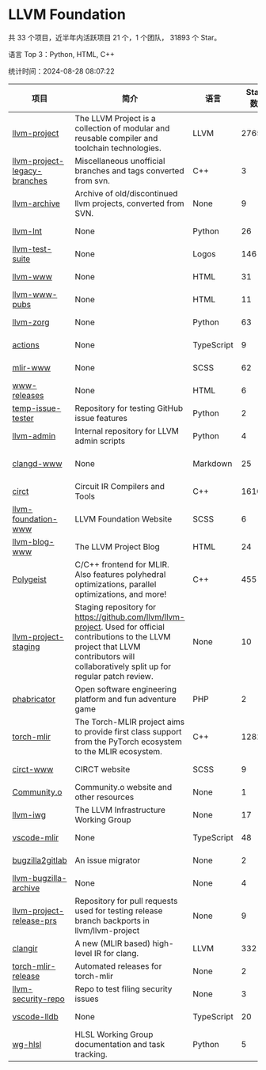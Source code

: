 # LLVM Foundation

共 33 个项目，近半年内活跃项目 21 个，1 个团队， 31893 个 Star。

语言 Top 3：Python, HTML, C++

统计时间：2024-08-28 08:07:22

| 项目 | 简介 | 语言 | Star 数 | 协议 | 创建时间 | 最后更新时间 | 最后提交时间 |
| --- | --- | --- | --- | --- | --- | --- | --- |
| [llvm-project](https://github.com/llvm/llvm-project) | The LLVM Project is a collection of modular and reusable compiler and toolchain technologies. | LLVM | 27655 | Other | 2016-12-07 | 2024-08-28 | 2024-08-28 |
| [llvm-project-legacy-branches](https://github.com/llvm/llvm-project-legacy-branches) | Miscellaneous unofficial branches and tags converted from svn. | C++ | 3 | - | 2019-01-09 | 2023-05-31 | 2019-05-14 |
| [llvm-archive](https://github.com/llvm/llvm-archive) | Archive of old/discontinued llvm projects, converted from SVN. | None | 9 | - | 2019-01-09 | 2024-07-30 | 2021-02-09 |
| [llvm-lnt](https://github.com/llvm/llvm-lnt) | None | Python | 26 | Other | 2019-01-09 | 2024-08-07 | 2024-08-15 |
| [llvm-test-suite](https://github.com/llvm/llvm-test-suite) | None | Logos | 146 | Other | 2019-01-09 | 2024-08-22 | 2024-08-22 |
| [llvm-www](https://github.com/llvm/llvm-www) | None | HTML | 31 | Other | 2019-01-09 | 2024-08-13 | 2024-08-13 |
| [llvm-www-pubs](https://github.com/llvm/llvm-www-pubs) | None | HTML | 11 | - | 2019-01-09 | 2024-07-30 | 2021-01-28 |
| [llvm-zorg](https://github.com/llvm/llvm-zorg) | None | Python | 63 | Other | 2019-01-09 | 2024-08-27 | 2024-08-27 |
| [actions](https://github.com/llvm/actions) | None | TypeScript | 9 | Other | 2019-11-18 | 2024-08-08 | 2024-08-08 |
| [mlir-www](https://github.com/llvm/mlir-www) | None | SCSS | 62 | - | 2019-12-09 | 2024-08-23 | 2024-08-28 |
| [www-releases](https://github.com/llvm/www-releases) | None | HTML | 6 | - | 2020-01-09 | 2024-07-30 | 2024-07-30 |
| [temp-issue-tester](https://github.com/llvm/temp-issue-tester) | Repository for testing GitHub issue features | Python | 2 | - | 2020-02-01 | 2024-07-30 | 2024-02-03 |
| [llvm-admin](https://github.com/llvm/llvm-admin) | Internal repository for LLVM admin scripts | Python | 4 | - | 2020-02-06 | 2024-07-30 | 2024-04-08 |
| [clangd-www](https://github.com/llvm/clangd-www) | None | Markdown | 25 | Apache License 2.0 | 2020-02-12 | 2024-08-28 | 2024-08-28 |
| [circt](https://github.com/llvm/circt) | Circuit IR Compilers and Tools | C++ | 1610 | Other | 2020-03-05 | 2024-08-27 | 2024-08-28 |
| [llvm-foundation-www](https://github.com/llvm/llvm-foundation-www) | LLVM Foundation Website | SCSS | 6 | - | 2020-04-03 | 2024-08-18 | 2024-08-18 |
| [llvm-blog-www](https://github.com/llvm/llvm-blog-www) | The LLVM Project Blog | HTML | 24 | - | 2020-06-19 | 2024-08-19 | 2024-08-09 |
| [Polygeist](https://github.com/llvm/Polygeist) | C/C++ frontend for MLIR. Also features polyhedral optimizations, parallel optimizations, and more! | C++ | 455 | Other | 2020-07-08 | 2024-08-28 | 2024-08-22 |
| [llvm-project-staging](https://github.com/llvm/llvm-project-staging) | Staging repository for https://github.com/llvm/llvm-project. Used for official contributions to the LLVM project that LLVM contributors will collaboratively split up for regular patch review. | None | 10 | Other | 2020-07-09 | 2024-07-30 | 2021-08-24 |
| [phabricator](https://github.com/llvm/phabricator) | Open software engineering platform and fun adventure game | PHP | 2 | Apache License 2.0 | 2020-07-28 | 2023-03-28 | 2021-10-07 |
| [torch-mlir](https://github.com/llvm/torch-mlir) | The Torch-MLIR project aims to provide first class support from the PyTorch ecosystem to the MLIR ecosystem. | C++ | 1282 | Other | 2020-07-30 | 2024-08-27 | 2024-08-27 |
| [circt-www](https://github.com/llvm/circt-www) | CIRCT website | SCSS | 9 | - | 2021-01-08 | 2024-08-02 | 2024-08-28 |
| [Community.o](https://github.com/llvm/Community.o) | Community.o website and other resources | None | 1 | - | 2021-02-06 | 2024-07-30 | 2023-03-16 |
| [llvm-iwg](https://github.com/llvm/llvm-iwg) | The LLVM Infrastructure Working Group | None | 17 | Other | 2021-03-02 | 2024-08-09 | 2022-08-31 |
| [vscode-mlir](https://github.com/llvm/vscode-mlir) | None | TypeScript | 48 | Other | 2021-07-28 | 2024-08-20 | 2024-05-17 |
| [bugzilla2gitlab](https://github.com/llvm/bugzilla2gitlab) | An issue migrator | None | 2 | MIT License | 2021-10-10 | 2024-05-17 | 2022-01-17 |
| [llvm-bugzilla-archive](https://github.com/llvm/llvm-bugzilla-archive) | None | None | 4 | - | 2021-11-26 | 2023-03-28 | 2021-11-28 |
| [llvm-project-release-prs](https://github.com/llvm/llvm-project-release-prs) | Repository for pull requests used for testing release branch backports in llvm/llvm-project | None | 9 | Other | 2022-05-18 | 2024-07-30 | 2023-12-11 |
| [clangir](https://github.com/llvm/clangir) | A new (MLIR based) high-level IR for clang. | LLVM | 332 | Other | 2022-08-04 | 2024-08-27 | 2024-08-27 |
| [torch-mlir-release](https://github.com/llvm/torch-mlir-release) | Automated releases for torch-mlir | None | 2 | - | 2024-02-01 | 2024-08-09 | 2024-02-09 |
| [llvm-security-repo](https://github.com/llvm/llvm-security-repo) | Repo to test filing security issues | None | 3 | - | 2024-02-22 | 2024-06-18 | 2024-06-13 |
| [vscode-lldb](https://github.com/llvm/vscode-lldb) | None | TypeScript | 20 | Other | 2024-05-15 | 2024-08-27 | 2024-08-15 |
| [wg-hlsl](https://github.com/llvm/wg-hlsl) | HLSL Working Group documentation and task tracking. | Python | 5 | Other | 2024-07-25 | 2024-08-26 | 2024-08-26 |

